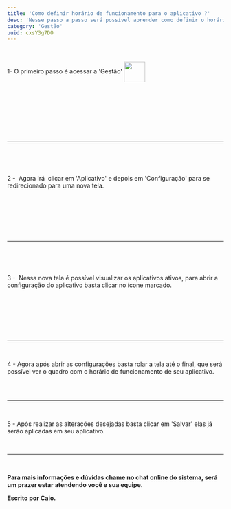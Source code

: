 ```yaml
---
title: 'Como definir horário de funcionamento para o aplicativo ?'
desc: 'Nesse passo a passo será possível aprender como definir o horário de funcionamento do aplicativo do cliente'
category: 'Gestão'
uuid: cxsY3g7DO
---
```


<p><br></p><div class='se-component' style='display: flex;  flex-direction: row;'><p>1- O primeiro passo é acessar a 'Gestão'&nbsp;</p><div class='se-component se-image-container __se__float-none'><figure style='margin: 0px;'><img style='width: 49px; height: 48px;' data-origin=',' data-file-size='0' data-file-name='aniversario%20img%201.png' data-index='2' data-align='none' data-size='49px,48px' data-rotatey='' data-rotatex='' data-proportion='true' data-rotate='' alt='' src='https://vendergas.github.io/vendergas-imagens/aniversario%20img%201.png'>            </figure></div></div><p>​</p><p><br></p><p><br></p><p><br></p><hr><p><br></p><p><br></p><p>2 -&nbsp; Agora irá&nbsp; clicar em 'Aplicativo' e depois em 'Configuração' para se redirecionado para uma nova tela.</p><p><br></p><div class='se-component se-image-container __se__float-none'><figure style='margin: 0px;'><img style='' data-origin=',' data-file-size='0' data-file-name='horario%20img%201.png' data-index='3' data-percentage='auto,auto' data-align='none' data-size=',' data-rotatey='' data-rotatex='' data-proportion='true' data-rotate='' alt='' src='https://vendergas.github.io/vendergas-imagens/horario%20img%201.png'>    </figure></div><p><br></p><p><br></p><hr><p><br></p><p><br></p><p>3 -&nbsp; Nessa nova tela é possível visualizar os aplicativos ativos, para abrir a configuração do aplicativo basta clicar no ícone marcado.</p><p><br></p><div class='se-component se-image-container __se__float-none'><figure style='margin: 0px;'><img style='' data-origin=',' data-file-size='0' data-file-name='horario%20img%202.png' data-index='5' data-percentage='auto,auto' data-align='none' data-size=',' data-rotatey='' data-rotatex='' data-proportion='true' data-rotate='' alt='' src='https://vendergas.github.io/vendergas-imagens/horario%20img%202.png'></figure></div><p><br></p><p><br></p><hr><p><br></p><p>4 - Agora após abrir as configurações basta rolar a tela até o final, que será possível ver o quadro com o horário de funcionamento de seu aplicativo.</p><div class='se-component se-image-container __se__float-none'><figure style='margin: 0px;'><img style='' data-origin=',' data-file-size='0' data-file-name='horario%20img%203.png' data-index='6' data-percentage='auto,auto' data-align='none' data-size=',' data-rotatey='' data-rotatex='' data-proportion='true' data-rotate='' alt='' src='https://vendergas.github.io/vendergas-imagens/horario%20img%203.png'></figure></div><p><br></p><hr><p>&nbsp;</p><p>5 - Após realizar as alterações desejadas basta clicar em 'Salvar' elas já serão aplicadas em seu aplicativo.</p><p><br></p><hr><p><br></p><p><strong><span style='margin: 0px; padding: 0px; box-sizing: border-box; -webkit-user-drag: none; overflow: visible; font-family: inherit; font-size: inherit; color: inherit; display: inline; vertical-align: baseline;'>Para mais informações e dúvidas chame no chat online do sistema, será um prazer estar atendendo você e sua equipe.</span></strong></p><p><strong><span style='margin: 0px; padding: 0px; box-sizing: border-box; -webkit-user-drag: none; overflow: visible; font-family: inherit; font-size: inherit; color: inherit; display: inline; vertical-align: baseline;'>Escrito por Caio.</span></strong></p><p><br></p><p><br></p><p><br></p><p><br></p>
